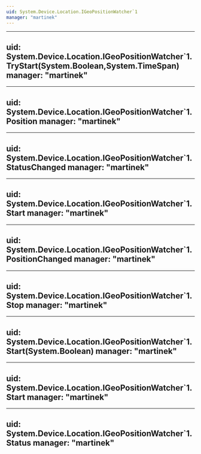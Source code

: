 ```yaml
---
uid: System.Device.Location.IGeoPositionWatcher`1
manager: "martinek"
---
```


---
uid: System.Device.Location.IGeoPositionWatcher`1.TryStart(System.Boolean,System.TimeSpan)
manager: "martinek"
---

---
uid: System.Device.Location.IGeoPositionWatcher`1.Position
manager: "martinek"
---

---
uid: System.Device.Location.IGeoPositionWatcher`1.StatusChanged
manager: "martinek"
---

---
uid: System.Device.Location.IGeoPositionWatcher`1.Start
manager: "martinek"
---

---
uid: System.Device.Location.IGeoPositionWatcher`1.PositionChanged
manager: "martinek"
---

---
uid: System.Device.Location.IGeoPositionWatcher`1.Stop
manager: "martinek"
---

---
uid: System.Device.Location.IGeoPositionWatcher`1.Start(System.Boolean)
manager: "martinek"
---

---
uid: System.Device.Location.IGeoPositionWatcher`1.Start
manager: "martinek"
---

---
uid: System.Device.Location.IGeoPositionWatcher`1.Status
manager: "martinek"
---
